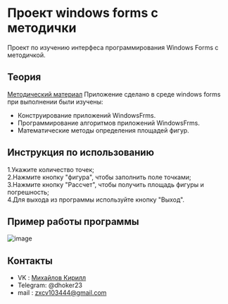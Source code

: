# Проект windows forms с методички
Проект по изучению интерфеса программирования Windows Forms с методичкой.
## Теория
[Методический материал](https://www.ncfu.ru/export/uploads/imported-from-dle/op/doclinks2017/23_Metod_PnaYVUKPLR_11.03.02.pdf)
Приложение сделано в среде windows forms  
при выполнении были изучены:
- Конструирование приложений WindowsFrms.
- Программирование алгоритмов приложений WindowsFrms.
- Математические методы определения площадей фигур.
## Инструкция по использованию
1.Укажите количество точек;  
2.Нажмите кнопку "фигура", чтобы заполнить поле точками;  
3.Нажмите кнопку "Рассчет", чтобы получить площадь фигуры и погрешность;  
4.Для выхода из программы используйте кнопку "Выход".  
## Пример работы программы
![image](https://github.com/dhoker23/WindowsForms/assets/44202889/7469fe32-861d-4ca3-bb54-def2aa244ab8)
## Контакты
- VK : [Михайлов Кирилл](kirill.mixailov)
- Telegram: @dhoker23
- mail : zxcv103444@gmail.com
